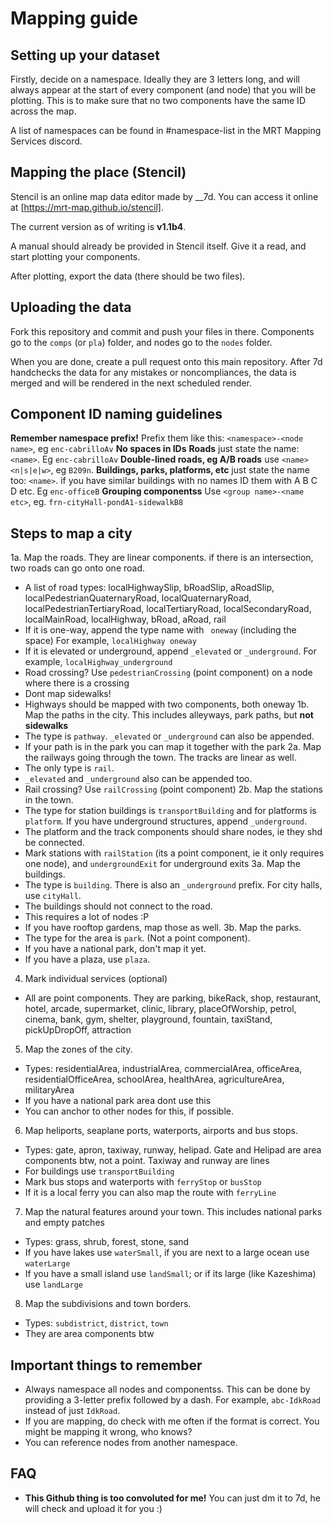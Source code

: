 # Mapping guide

## Setting up your dataset

Firstly, decide on a namespace. Ideally they are 3 letters long, and will always appear at the start of every component (and node) that you will be plotting. This is to make sure that no two components have the same ID across the map.

A list of namespaces can be found in #namespace-list in the MRT Mapping Services discord.

## Mapping the place (Stencil)

Stencil is an online map data editor made by \_\_7d. You can access it online at [https://mrt-map.github.io/stencil].

The current version as of writing is **v1.1b4**.

A manual should already be provided in Stencil itself. Give it a read, and start plotting your components.

After plotting, export the data (there should be two files).

## Uploading the data

Fork this repository and commit and push your files in there. Components go to the `comps` (or `pla`) folder, and nodes go to the `nodes` folder.

When you are done, create a pull request onto this main repository. After 7d handchecks the data for any mistakes or noncompliances, the data is merged and will be rendered in the next scheduled render.

## Component ID naming guidelines
**Remember namespace prefix!** Prefix them like this: `<namespace>-<node name>`, eg `enc-cabrilloAv`
**No spaces in IDs**
**Roads** just state the name: `<name>`. Eg `enc-cabrilloAv`
**Double-lined roads, eg A/B roads** use `<name><n|s|e|w>`, eg `B209n`.
**Buildings, parks, platforms, etc** just state the name too: `<name>`. if you have similar buildings with no names ID them with A B C D etc. Eg `enc-officeB`
**Grouping componentss** Use `<group name>-<name etc>`, eg. `frn-cityHall-pondA1-sidewalkB8`

## Steps to map a city
1a. Map the roads. They are linear components. if there is an intersection, two roads can go onto one road.
- A list of road types: localHighwaySlip, bRoadSlip, aRoadSlip, localPedestrianQuaternaryRoad, localQuaternaryRoad, localPedestrianTertiaryRoad, localTertiaryRoad, localSecondaryRoad, localMainRoad, localHighway, bRoad, aRoad, rail
- If it is one-way, append the type name with ` oneway` (including the space) For example, `localHighway oneway`
- If it is elevated or underground, append `_elevated` or `_underground`. For example, `localHighway_underground`
- Road crossing? Use `pedestrianCrossing` (point component) on a node where there is a crossing
- Dont map sidewalks!
- Highways should be mapped with two components, both oneway
1b. Map the paths in the city. This includes alleyways, park paths, but **not sidewalks**
- The type is `pathway`. `_elevated` or `_underground` can also be appended.
-  If your path is in the park you can map it together with the park
2a. Map the railways going through the town. The tracks are linear as well. 
- The only type is `rail`.
- `_elevated` and `_underground` also can be appended too.
- Rail crossing? Use `railCrossing` (point component)
2b. Map the stations in the town.
- The type for station buildings is `transportBuilding` and for platforms is `platform`. If you have underground structures, append `_underground`.
- The platform and the track components should share nodes, ie they shd be connected.
- Mark stations with `railStation` (its a point component, ie it only requires one node), and `undergroundExit` for underground exits
3a. Map the buildings.
- The type is `building`. There is also an `_underground` prefix. For city halls, use `cityHall`.
- The buildings should not connect to the road.
- This requires a lot of nodes :P
- If you have rooftop gardens, map those as well.
3b. Map the parks.
- The type for the area is `park`. (Not a point component).
- If you have a national park, don't map it yet.
- If you have a plaza, use `plaza`.
4. Mark individual services (optional)
- All are point components. They are parking, bikeRack, shop, restaurant, hotel, arcade, supermarket, clinic, library, placeOfWorship, petrol, cinema, bank, gym, shelter, playground, fountain, taxiStand, pickUpDropOff, attraction
5. Map the zones of the city.
- Types: residentialArea, industrialArea, commercialArea, officeArea, residentialOfficeArea, schoolArea, healthArea, agricultureArea, militaryArea
- If you have a national park area dont use this
- You can anchor to other nodes for this, if possible.
6. Map heliports, seaplane ports, waterports, airports and bus stops.
- Types: gate, apron, taxiway, runway, helipad. Gate and Helipad are area components btw, not a point. Taxiway and runway are lines
- For buildings use `transportBuilding`
- Mark bus stops and waterports with `ferryStop` or `busStop`
- If it is a local ferry you can also map the route with `ferryLine`
7. Map the natural features around your town. This includes national parks and empty patches
- Types: grass, shrub, forest, stone, sand
- If you have lakes use `waterSmall`, if you are next to a large ocean use `waterLarge`
- If you have a small island use `landSmall`; or if its large (like Kazeshima) use `landLarge`
8. Map the subdivisions and town borders. 
- Types: `subdistrict`, `district`, `town`
- They are area components btw

## Important things to remember
- Always namespace all nodes and componentss. This can be done by providing a 3-letter prefix followed by a dash. For example, `abc-IdkRoad` instead of just `IdkRoad`.
- If you are mapping, do check with me often if the format is correct. You might be mapping it wrong, who knows?
- You can reference nodes from another namespace.

## FAQ
* **This Github thing is too convoluted for me!** You can just dm it to 7d, he will check and upload it for you :)
